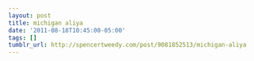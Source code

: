 ```yaml
---
layout: post
title: michigan aliya
date: '2011-08-18T10:45:00-05:00'
tags: []
tumblr_url: http://spencertweedy.com/post/9081852513/michigan-aliya
---
```

